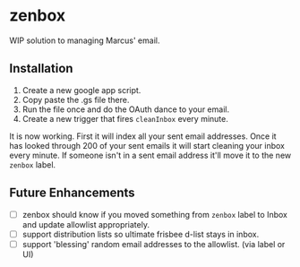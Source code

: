 # zenbox

WIP solution to managing Marcus' email.

## Installation

1. Create a new google app script.
2. Copy paste the .gs file there.
3. Run the file once and do the OAuth dance to your email.
4. Create a new trigger that fires `cleanInbox` every minute.

It is now working. First it will index all your sent email addresses. Once it has looked through 200 of your sent emails it will start cleaning your inbox every minute. If someone isn't in a sent email address it'll move it to the new `zenbox` label.

## Future Enhancements

- [ ] zenbox should know if you moved something from `zenbox` label to Inbox and update allowlist appropriately.
- [ ] support distribution lists so ultimate frisbee d-list stays in inbox.
- [ ] support 'blessing' random email addresses to the allowlist. (via label or UI)
